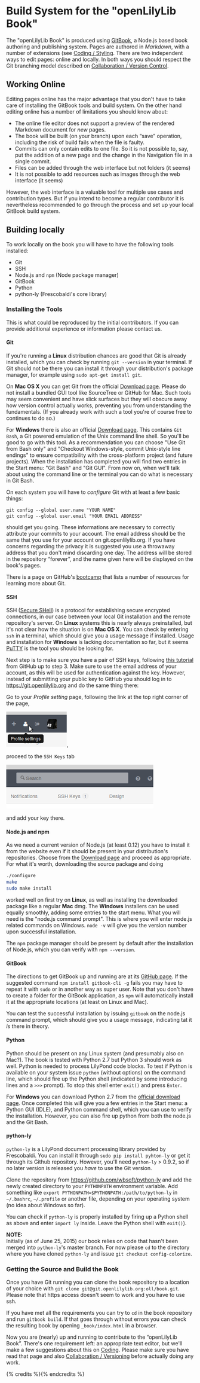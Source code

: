# Build System for the "openLilyLib Book"

The "openLilyLib Book" is produced using
[GitBook](https://github.com/GitbookIO/gitbook), a Node.js based book authoring
and publishing system.  Pages are authored in *Markdown*, with a number of
extensions (see [Coding / Styling](coding.html).  There are two independent ways
to edit pages: online and locally.  In both ways you should respect the Git
branching model described on [Collaboration / Version
Control](collaboration.html).

## Working Online

Editing pages online has the major advantage that you don't have to take care of
installing the GitBook tools and build system. On the other hand editing online
has a number of limitations you should know about:

* The online file editor does not support a preview of the rendered Markdown
  document for *new* pages.
* The book will be built (on your branch) upon each “save” operation, including
  the risk of build fails when the file is faulty.
* Commits can only contain edits to one file. So it is not possible to, say,
  put the addition of a new page and the change in the Navigation file in a
  single commit.
* Files can be added through the web interface but not folders (it seems)
* It is not possible to add resources such as images through the web interface
  (it seems)

However, the web interface is a valuable tool for multiple use cases and
contribution types.  But if you intend to become a regular contributor it is
nevertheless recommended to go through the process and set up your local GitBook
build system.

## Building locally

To work locally on the book you will have to have the following tools installed:

* Git
* SSH
* Node.js and `npm` (Node package manager)
* GitBook
* Python
* python-ly (Frescobaldi's core library)


### Installing the Tools

This is what could be reproduced by the initial contributors.  If you can
provide additional experience or information please contact us.

#### Git

If you're running a **Linux** distribution chances are good that Git is already
installed, which you can check by running `git --version` in your terminal.  If
Git should not be there you can install it through your distribution's package
manager, for example using `sudo apt-get install git`.

On **Mac OS X** you can get Git from the official [Download
page](http://git-scm.com/download/mac).  Please do not install a bundled GUI
tool like SourceTree or GitHub for Mac.  Such tools may seem convenient and have
slick surfaces but they will obscure away how version control actually works,
preventing you from understanding the fundamentals. (If you already work with
such a tool you're of course free to continues to do so.)

For **Windows** there is also an official [Download
page](http://git-scm.com/download/win).  This contains `Git Bash`, a Git powered
emulation of the Unix command line shell.  So you'll be good to go with this
tool.  As a recommendation you can choose "Use Git from Bash only" and
"Checkout Windows-style, commit Unix-style line endings" to ensure compatibility
with the cross-platform project (and future projects).  When the installation
has completed you will find two entries in the Start menu: "Git Bash" and
"Git GUI".  From now on, when we'll talk about using the command line or the
terminal you can do what is necessary in Git Bash.

On each system you will have to *configure* Git with at least a few basic
things:

```
git config --global user.name "YOUR NAME"
git config --global user.email "YOUR EMAIL ADDRESS"
```

should get you going.  These informations are necessary to correctly attribute
your commits to your account.  The email address should be the same that you use
for your account on git.openlilylib.org.  If you have concerns regarding the privacy
it is suggested you use a throwaway address that you don't mind discarding one
day.  The address will be stored in the repository “forever”, and the name given
here will be displayed on the book's pages.

There is a page on GitHub's
[bootcamp](https://help.github.com/articles/good-resources-for-learning-git-and-github/)
that lists a number of resources for learning more about Git.

#### SSH

SSH
([Secure
SHell](https://duckduckgo.com/l/?kh=-1&uddg=https%3A%2F%2Fen.wikipedia.org%2Fwiki%2FSecure_Shell))
is a protocol for establishing secure encrypted connections, in our case between
your local Git installation and the remote repository's server.  On **Linux**
systems this is nearly always preinstalled, but it's not clear how the situation
is on **Mac OS X**.  You can check by entering `ssh` in a terminal, which should
give you a usage message if installed.  Usage and installation for **Windows**
is lacking documentation so far, but it seems [PuTTY](http://www.putty.org/) is
the tool you should be looking for.

Next step is to make sure you have a pair of SSH keys, following [this
tutorial](https://help.github.com/articles/generating-ssh-keys/) from GitHub up
to step 3.  Make sure to use the email address of your account, as this will be
used for
authentication against the key.  However, instead of submitting your public key
to GitHub you should log in to https://git.openlilylib.org and do the same thing
there:

Go to your *Profile setting* page, following the link at the top right corner of
the page,

![Screenshot](/assets/cg/gitlab-profile-link.png),  

proceed to the `SSH Keys` tab  

![Screenshot](/assets/cg/gitlab-ssh-keys-link.png)

and add your key there.

#### Node.js and npm

As we need a current version of Node.js (at least 0.12) you have to install it
from the website even if it should be present in your distribution's
repositories.
Choose from the [Download page](https://nodejs.org/download/) and proceed as
appropriate.  
For what it's worth, downloading the source package and doing

```bash
./configure
make
sudo make install
```

worked well on first try on **Linux**, as well as installing the downloaded
package like a regular **Mac** dmg.  The **Windows** installers can be used
equally smoothly, adding some entries to the start menu. What you will need is
the "node.js command prompt". This is where you will enter node.js related
commands on Windows. `node -v` will give you the version number upon successful
installation.

The `npm` package manager should be present by default after the installation
of Node.js, which you can verify with `npm --version`.

#### GitBook

The directions to get GitBook up and running are at its
[GitHub page](https://github.com/GitbookIO/gitbook).  If the suggested command
`npm install gitbook-cli -g` fails you may have to repeat it with `sudo` or
in another way as super user.  Note that you don't have to create a folder for
the GitBook application, as `npm` will automatically install it at the
appropriate locations (at least on Linux and Mac).

You can test the successful installation by issuing `gitbook` on the node.js
command prompt, which should give you a usage message, indicating tat it *is*
there in theory.

#### Python

Python should be present on any Linux system (and presumably also on Mac?).  The
book is tested with Python 2.7 but Python 3 should work as well.  Python is
needed to process LilyPond code blocks.  To test if Python is available on your
system issue `python` (without options) on the command line, which should fire
up the Python shell (indicated by some introducing lines and a `>>>` prompt).
To stop this shell enter `exit()` and press `Enter`.

For **Windows** you can download Python 2.7 from the
[official download page](https://www.python.org/downloads/release/python-2710/).
Once completed this will give you a few entries in the Start menu: a Python GUI
(IDLE), and Python command shell, which you can use to verify the installation.
However, you can also fire up python from both the node.js and the Git Bash.

#### python-ly

`python-ly` is a LilyPond document processing library provided by Frescobaldi.
You can install it through `sudo pip install pyhton-ly` or get it through its
Github repository.  However, you'll need `python-ly` > 0.9.2, so if no later
version is released you *have* to use the Git version.

Clone the repository from https://github.com/wbsoft/python-ly and add the newly
created directory to your `PYTHONPATH` environment variable.  Add something like
`export PYTHONPATH=$PYTHONPATH:/path/to/python-ly` in `~/.bashrc`, `~/.profile`
or another file, depending on your operating system (no idea about Windows so
far).

You can check if `python-ly` is properly installed by firing up a Python shell
as above and enter `import ly` inside. Leave the Python shell with `exit()`).

**NOTE:**  
Initially (as of June 25, 2015) our book relies on code that hasn't been merged
into `python-ly`'s master branch. For now please `cd` to the directory where you
have cloned `python-ly` and issue `git checkout config-colorize`.


### Getting the Source and Build the Book

Once you have Git running you can clone the book repository to a location of
your
choice with `git clone git@git.openlilylib.org:oll/book.git`.  Please note
that https access doesn't seem to work and you have to use ssh.  

If you have met all the requirements you can try to `cd` in the book repository
and run `gitbook build`.  If that goes through without errors you can check the
resulting book by opening `_book/index.html` in a browser.

Now you are (nearly) up and running to contribute to the “openLilyLib Book”.
There's one requirement left: an appropriate text editor, but we'll make a few
suggestions about this on [Coding](coding.html).  Please make sure you have read
that page and also [Collaboration / Versioning](collaboration.md) before
actually doing any work.

{% credits %}{% endcredits %}
